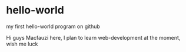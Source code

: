 # hello-world
my first hello-world program on github

Hi guys
Macfauzi here, I plan to learn web-development at the moment, wish me luck

